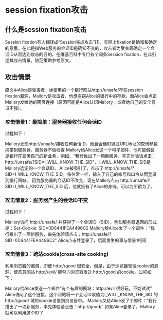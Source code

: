 # session fixation攻击

## 什么是session fixation攻击

Session fixation有人翻译成“Session完成攻击”[1]，实际上fixation是确知和确定的意思，在此是指Web服务的会话ID是确知不变的，攻击者为受害着确定一个会话ID从而达到攻击的目的。在维基百科中专门有个词条Session fixation，在此引述其攻击情景，防范策略参考原文。


## 攻击情景
原文中Alice是受害者，她使用的一个银行网站http://unsafe/存在session fixation漏洞，Mallory是攻击者，他想盗窃Alice的银行中的存款，而Alice会点击Mallory发给她的网页连接（原因可能是Alice认识Mallory，或者她自己的安全意识不强）。

### 攻击情景1：最简单：服务器接收任何会话ID

过程如下：

Mallory发现http://unsafe/接收任何会话ID，而且会话ID通过URL地址的查询参数携带到服务器，服务器不做检查
Mallory给Alice发送一个电子邮件，他可能假装是银行在宣传自己的新业务，例如，“我行推出了一项新服务，率先体验请点击：http://unsafe/?SID=I_WILL_KNOW_THE_SID"，I_WILL_KNOW_THE_SID是Mallory选定的一个会话ID。
Alice被吸引了，点击了 http://unsafe/?SID=I_WILL_KNOW_THE_SID，像往常一样，输入了自己的帐号和口令从而登录到银行网站。
因为服务器的会话ID不改变，现在Mallory点击 http://unsafe/?SID=I_WILL_KNOW_THE_SID 后，他就拥有了Alice的身份。可以为所欲为了。

### 攻击情景2：服务器产生的会话ID不变

过程如下：

Mallory访问 http://unsafe/ 并获得了一个会话ID（SID），例如服务器返回的形式是：Set-Cookie: SID=0D6441FEA4496C2
Mallory给Alice发了一个邮件：”我行推出了一项新服务，率先体验请点击：http://unsafe/?SID=0D6441FEA4496C2"
Alice点击并登录了，后面发生的事与情景1相同

### 攻击情景3：跨站cookie(cross-site cooking)

利用浏览器的漏洞，即使 http://good 很安全，但是，由于浏览器管理cookie的漏洞，使恶意网站 http://evil/ 能够向浏览器发送 http://good 的cookie。过程如下：

Mallory给Alice发送一个邮件“有个有趣的网站：http://evil 很好玩，不妨试试”
Alice访问了这个链接，这个网站将一个会话ID取值为I_WILL_KNOW_THE_SID 的 http://good/ 域的cookie设置到浏览器中。
Mallory又给Alice发了个邮件：“我行推出了一项新服务，率先体验请点击：http://good/”
如果Alice登录了，Mallory就可以利用这个ID了
